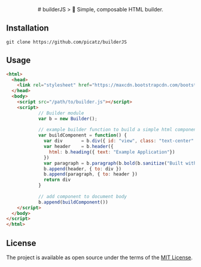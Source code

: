 <div align="center">
# builderJS
> 👷  Simple, composable HTML builder.
</div>

## Installation

```shell
git clone https://github.com/picatz/builderJS
```

## Usage

```html
<html>
  <head>
    <link rel="stylesheet" href="https://maxcdn.bootstrapcdn.com/bootstrap/4.0.0-beta.2/css/bootstrap.min.css">
  </head>
  <body>
    <script src="/path/to/builder.js"></script>
    <script>
			// Builder module
			var b = new Builder();
			
			// example builder function to build a simple html component 
			var buildComponent = function() {
			  var div       = b.div({ id: "view", class: "text-center" })
			  var header    = b.header({ 
			    html: b.heading({ text: "Example Application"})
			  })
			  var paragraph = b.paragraph(b.bold(b.sanitize("Built with ♥")))
			  b.append(header, { to: div })
			  b.append(paragraph, { to: header })
			  return div
			}
			
			// add component to document body
			b.append(buildComponent())
    </script>
  </body>
</script>
</html>


```

## License

The project is available as open source under the terms of the [MIT License](https://opensource.org/licenses/MIT).

